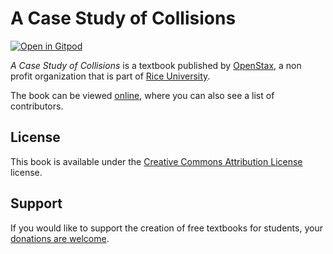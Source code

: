 # A Case Study of Collisions

[![Open in Gitpod](https://gitpod.io/button/open-in-gitpod.svg)](https://gitpod.io/from-referrer/)

_A Case Study of Collisions_ is a textbook published by [OpenStax](https://openstax.org/), a non profit organization that is part of [Rice University](https://www.rice.edu/).

The book can be viewed [online](https://github.com/cnx-user-books/cnxbook-a-case-study-of-collisions/releases/latest), where you can also see a list of contributors.

## License
This book is available under the [Creative Commons Attribution License](./LICENSE) license.

## Support
If you would like to support the creation of free textbooks for students, your [donations are welcome](https://riceconnect.rice.edu/donation/support-openstax-banner).
